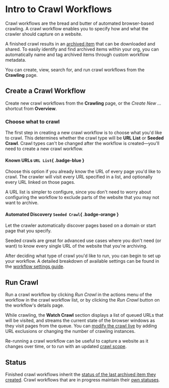 # Intro to Crawl Workflows

Crawl workflows are the bread and butter of automated browser-based crawling. A crawl workflow enables you to specify how and what the crawler should capture on a website.

A finished crawl results in an [archived item](./archived-items.md) that can be downloaded and shared. To easily identify and find archived items within your org, you can automatically name and tag archived items through custom workflow metadata.

You can create, view, search for, and run crawl workflows from the **Crawling** page.

## Create a Crawl Workflow

Create new crawl workflows from the **Crawling** page, or the  _Create New ..._ shortcut from **Overview**.

### Choose what to crawl

The first step in creating a new crawl workflow is to choose what you'd like to crawl. This determines whether the crawl type will be **URL List** or **Seeded Crawl**. Crawl types can't be changed after the workflow is created—you'll need to create a new crawl workflow.

#### Known URLs `URL List`{ .badge-blue }

Choose this option if you already know the URL of every page you'd like to crawl. The crawler will visit every URL specified in a list, and optionally every URL linked on those pages.

A URL list is simpler to configure, since you don't need to worry about configuring the workflow to exclude parts of the website that you may not want to archive.

#### Automated Discovery `Seeded Crawl`{ .badge-orange }

Let the crawler automatically discover pages based on a domain or start page that you specify.

Seeded crawls are great for advanced use cases where you don't need (or want) to know every single URL of the website that you're archiving.

After deciding what type of crawl you'd like to run, you can begin to set up your workflow. A detailed breakdown of available settings can be found in the [workflow settings guide](workflow-setup.md).

## Run Crawl

Run a crawl workflow by clicking _Run Crawl_ in the actions menu of the workflow in the crawl workflow list, or by clicking the _Run Crawl_ button on the workflow's details page.

While crawling, the **Watch Crawl** section displays a list of queued URLs that will be visited, and streams the current state of the browser windows as they visit pages from the queue. You can [modify the crawl live](./running-crawl.md) by adding URL exclusions or changing the number of crawling instances.

Re-running a crawl workflow can be useful to capture a website as it changes over time, or to run with an updated [crawl scope](workflow-setup.md#crawl-scope).

## Status

Finished crawl workflows inherit the [status of the last archived item they created](archived-items.md#status). Crawl workflows that are in progress maintain their [own statuses](./running-crawl.md#crawl-workflow-status).